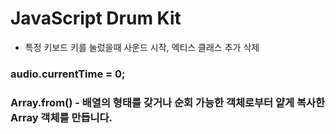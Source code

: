 # JavaScript Drum Kit
* 특정 키보드 키를 눌렀을때 사운드 시작, 엑티스 클래스 추가 삭제

### audio.currentTime = 0;

### Array.from() - 배열의 형태를 갖거나 순회 가능한 객체로부터 얕게 복사한 Array 객체를 만듭니다.
